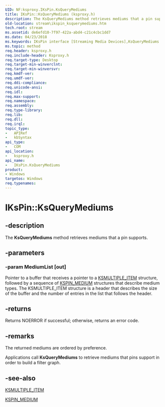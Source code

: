 ```yaml
---
UID: NF:ksproxy.IKsPin.KsQueryMediums
title: IKsPin::KsQueryMediums (ksproxy.h)
description: The KsQueryMediums method retrieves mediums that a pin supports.
old-location: stream\ikspin_ksquerymediums.htm
tech.root: stream
ms.assetid: de6efd10-7f97-422a-abd4-c21c4cbc1dd7
ms.date: 04/23/2018
ms.keywords: IKsPin interface [Streaming Media Devices],KsQueryMediums method, IKsPin.KsQueryMediums, IKsPin::KsQueryMediums, KsQueryMediums, KsQueryMediums method [Streaming Media Devices], KsQueryMediums method [Streaming Media Devices],IKsPin interface, ksproxy/IKsPin::KsQueryMediums, ksproxy_88debe31-2dd5-41bc-80c0-164b28dc586f.xml, stream.ikspin_ksquerymediums
ms.topic: method
req.header: ksproxy.h
req.include-header: Ksproxy.h
req.target-type: Desktop
req.target-min-winverclnt: 
req.target-min-winversvr: 
req.kmdf-ver: 
req.umdf-ver: 
req.ddi-compliance: 
req.unicode-ansi: 
req.idl: 
req.max-support: 
req.namespace: 
req.assembly: 
req.type-library: 
req.lib: 
req.dll: 
req.irql: 
topic_type:
-	APIRef
-	kbSyntax
api_type:
-	COM
api_location:
-	ksproxy.h
api_name:
-	IKsPin.KsQueryMediums
product:
- Windows
targetos: Windows
req.typenames: 
---
```


# IKsPin::KsQueryMediums


## -description


The <b>KsQueryMediums</b> method retrieves mediums that a pin supports. 


## -parameters




### -param MediumList [out]

Pointer to a buffer that receives a pointer to a <a href="https://msdn.microsoft.com/library/windows/hardware/ff563441">KSMULTIPLE_ITEM</a> structure, followed by a sequence of <a href="https://msdn.microsoft.com/library/windows/hardware/ff563538">KSPIN_MEDIUM</a> structures that describe medium types. The KSMULTIPLE_ITEM structure is a header that describes the size of the buffer and the number of entries in the list that follows the header.


## -returns



Returns NOERROR if successful; otherwise, returns an error code.




## -remarks



The returned mediums are ordered by preference. 

Applications call <b>KsQueryMediums</b> to retrieve mediums that pins support in order to build a filter graph.




## -see-also




<a href="https://msdn.microsoft.com/library/windows/hardware/ff563441">KSMULTIPLE_ITEM</a>



<a href="https://msdn.microsoft.com/library/windows/hardware/ff563538">KSPIN_MEDIUM</a>
 

 

